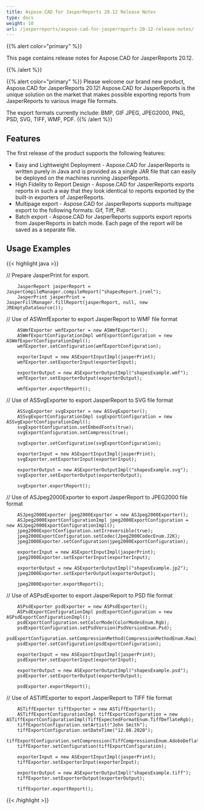 ```yaml
---
title: Aspose.CAD for JasperReports 20.12 Release Notes
type: docs
weight: 10
url: /jasperreports/aspose-cad-for-jasperreports-20-12-release-notes/
---
```


{{% alert color="primary" %}}

This page contains release notes for Aspose.CAD for JasperReports 20.12.

{{% /alert %}}

{{% alert color="primary" %}}
Please welcome our brand new product, Aspose.CAD for JasperReports 20.12! Aspose.CAD for JasperReports is the unique solution on the market that makes possible exporting reports from JasperReports to various image file formats.

The export formats currently include: BMP, GIF JPEG, JPEG2000, PNG, PSD, SVG, TIFF, WMF, PDF.
{{% /alert %}}

## Features

The first release of the product supports the following features:

- Easy and Lightweight Deployment - Aspose.CAD for JasperReports is written purely in Java and is provided as a single JAR file that can easily be deployed on the machines running JasperReports.
- High Fidelity to Report Design - Aspose.CAD for JasperReports exports reports in such a way that they look identical to reports exported by the built-in exporters of JasperReports.
- Multipage export -  Aspose.CAD for JasperReports supports multipage export to the following formats:  Gif,  Tiff, Pdf.
- Batch export - Aspose.CAD for JasperReports supports export reports from JasperReports in batch mode. Each page of the report will be saved as a separate file.

## Usage Examples

{{< highlight java >}}

//      Prepare JasperPrint for export.

        JasperReport jasperReport = JasperCompileManager.compileReport("shapesReport.jrxml");
        JasperPrint jasperPrint = JasperFillManager.fillReport(jasperReport, null, new JREmptyDataSource());

//      Use of ASWmfExporter to export JasperReport to WMF file format

        ASWmfExporter wmfExporter = new ASWmfExporter();
        ASWmfExportConfigurationImpl wmfExportConfiguration = new ASWmfExportConfigurationImpl();
        wmfExporter.setConfiguration(wmfExportConfiguration);

        exporterInput = new ASExportInputImpl(jasperPrint);
        wmfExporter.setExporterInput(exporterInput);

        exporterOutput = new ASExporterOutputImpl("shapesExample.wmf");
        wmfExporter.setExporterOutput(exporterOutput);

        wmfExporter.exportReport();

//      Use of ASSvgExporter to export JasperReport to SVG file format

        ASSvgExporter svgExporter = new ASSvgExporter();
        ASSvgExportConfigurationImpl svgExportConfiguration = new ASSvgExportConfigurationImpl();
        svgExportConfiguration.setEmbedFonts(true);
        svgExportConfiguration.setCompress(true);

        svgExporter.setConfiguration(svgExportConfiguration);

        exporterInput = new ASExportInputImpl(jasperPrint);
        svgExporter.setExporterInput(exporterInput);

        exporterOutput = new ASExporterOutputImpl("shapesExample.svg");
        svgExporter.setExporterOutput(exporterOutput);

        svgExporter.exportReport();

//      Use of ASJpeg2000Exporter to export JasperReport to JPEG2000 file format

        ASJpeg2000Exporter jpeg2000Exporter = new ASJpeg2000Exporter();
        ASJpeg2000ExportConfigurationImpl jpeg2000ExportConfiguration = new ASJpeg2000ExportConfigurationImpl();
        jpeg2000ExportConfiguration.setIrreversible(true);
        jpeg2000ExportConfiguration.setCodec(Jpeg2000CodecEnum.J2K);
        jpeg2000Exporter.setConfiguration(jpeg2000ExportConfiguration);

        exporterInput = new ASExportInputImpl(jasperPrint);
        jpeg2000Exporter.setExporterInput(exporterInput);

        exporterOutput = new ASExporterOutputImpl("shapesExample.jp2");
        jpeg2000Exporter.setExporterOutput(exporterOutput);

        jpeg2000Exporter.exportReport();

//      Use of ASPsdExporter to export JasperReport to PSD file format

        ASPsdExporter psdExporter = new ASPsdExporter();
        ASPsdExportConfigurationImpl psdExportConfiguration = new ASPsdExportConfigurationImpl();
        psdExportConfiguration.setColorMode(ColorModesEnum.Rgb);
        psdExportConfiguration.setPsdVersion(PsdVersionEnum.Psd);
        psdExportConfiguration.setCompressionMethod(CompressionMethodEnum.Raw);
        psdExporter.setConfiguration(psdExportConfiguration);

        exporterInput = new ASExportInputImpl(jasperPrint);
        psdExporter.setExporterInput(exporterInput);

        exporterOutput = new ASExporterOutputImpl("shapesExample.psd");
        psdExporter.setExporterOutput(exporterOutput);

        psdExporter.exportReport();
//      Use of ASTiffExporter to export JasperReport to TIFF file format

        ASTiffExporter tiffExporter = new ASTiffExporter();
        ASTiffExportConfigurationImpl tiffExportConfiguration = new ASTiffExportConfigurationImpl(TiffExpectedFormatEnum.TiffDeflateRgb);
        tiffExportConfiguration.setArtist("John Smith");
        tiffExportConfiguration.setDateTime("12.08.2020");
        tiffExportConfiguration.setCompression(TiffCompressionsEnum.AdobeDeflate);
        tiffExporter.setConfiguration(tiffExportConfiguration);

        exporterInput = new ASExportInputImpl(jasperPrint);
        tiffExporter.setExporterInput(exporterInput);

        exporterOutput = new ASExporterOutputImpl("shapesExample.tiff");
        tiffExporter.setExporterOutput(exporterOutput);

        tiffExporter.exportReport();

{{< /highlight >}}
